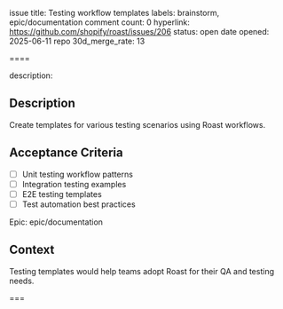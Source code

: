 issue title: Testing workflow templates
labels: brainstorm, epic/documentation
comment count: 0
hyperlink: https://github.com/shopify/roast/issues/206
status: open
date opened: 2025-06-11
repo 30d_merge_rate: 13

====

description:
## Description
Create templates for various testing scenarios using Roast workflows.

## Acceptance Criteria
- [ ] Unit testing workflow patterns
- [ ] Integration testing examples
- [ ] E2E testing templates
- [ ] Test automation best practices

Epic: epic/documentation

## Context
Testing templates would help teams adopt Roast for their QA and testing needs.

===
